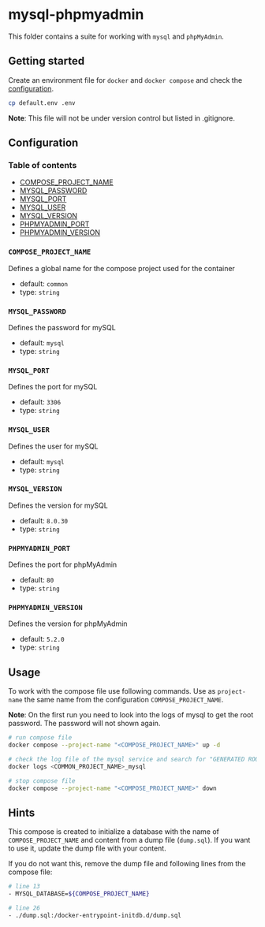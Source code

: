 # mysql-phpmyadmin

This folder contains a suite for working with `mysql` and `phpMyAdmin`.

## Getting started

Create an environment file for `docker` and `docker compose` and check the [configuration](#configuration).

```bash
cp default.env .env
```

**Note**: This file will not be under version control but listed in .gitignore.

## Configuration

### Table of contents

* [COMPOSE_PROJECT_NAME](#compose_project_name)
* [MYSQL_PASSWORD](#mysql_password)
* [MYSQL_PORT](#mysql_port)
* [MYSQL_USER](#mysql_user)
* [MYSQL_VERSION](#mysql_version)
* [PHPMYADMIN_PORT](#phpmyadmin_port)
* [PHPMYADMIN_VERSION](#phpmyadmin_version)

### `COMPOSE_PROJECT_NAME`

Defines a global name for the compose project used for the container

* default: `common`
* type: `string`

### `MYSQL_PASSWORD`

Defines the password for mySQL

* default: `mysql`
* type: `string`

### `MYSQL_PORT`

Defines the port for mySQL

* default: `3306`
* type: `string`

### `MYSQL_USER`

Defines the user for mySQL

* default: `mysql`
* type: `string`

### `MYSQL_VERSION`

Defines the version for mySQL

* default: `8.0.30`
* type: `string`

### `PHPMYADMIN_PORT`

Defines the port for phpMyAdmin

* default: `80`
* type: `string`

### `PHPMYADMIN_VERSION`

Defines the version for phpMyAdmin

* default: `5.2.0`
* type: `string`

## Usage

To work with the compose file use following commands.
Use as `project-name` the same name from the configuration `COMPOSE_PROJECT_NAME`.

**Note**: On the first run you need to look into the logs of mysql to get the root password.
The password will not shown again.

```bash
# run compose file
docker compose --project-name "<COMPOSE_PROJECT_NAME>" up -d

# check the log file of the mysql service and search for "GENERATED ROOT PASSWORD" and note this
docker logs <COMMON_PROJECT_NAME>_mysql

# stop compose file
docker compose --project-name "<COMPOSE_PROJECT_NAME>" down
```

## Hints

This compose is created to initialize a database with the name of `COMPOSE_PROJECT_NAME` and content from a dump file (`dump.sql`).
If you want to use it, update the dump file with your content.

If you do not want this, remove the dump file and following lines from the compose file:

```bash
# line 13
- MYSQL_DATABASE=${COMPOSE_PROJECT_NAME}

# line 26
- ./dump.sql:/docker-entrypoint-initdb.d/dump.sql
```
